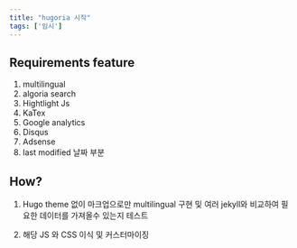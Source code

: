 ```yaml
---
title: "hugoria 시작"
tags: ['임시']
---
```


## Requirements feature

1. multilingual
1. algoria search
1. Hightlight Js
1. KaTex
1. Google analytics
1. Disqus
1. Adsense
1. last modified 날짜 부분

## How?

1. Hugo theme 없이 마크업으로만 multilingual 구현 및 여러 jekyll와 비교하여 필요한 데이터를 가져올수 있는지 테스트

1. 해당 JS 와 CSS 이식 및 커스터마이징
